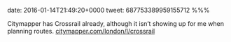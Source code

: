 date: 2016-01-14T21:49:20+0000
tweet: 687753389959155712
%%%

Citymapper has Crossrail already, although it isn’t showing up for me when planning routes. [citymapper.com/london/l/crossrail](https://citymapper.com/london/l/crossrail)
